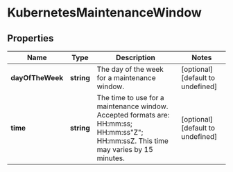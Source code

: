 # KubernetesMaintenanceWindow

## Properties
| Name | Type | Description | Notes |
| ------------ | ------------- | ------------- | ------------- |
| **dayOfTheWeek** | **string** | The day of the week for a maintenance window. | [optional] [default to undefined] |
| **time** | **string** | The time to use for a maintenance window. Accepted formats are: HH:mm:ss; HH:mm:ss\"Z\"; HH:mm:ssZ. This time may varies by 15 minutes. | [optional] [default to undefined] |


